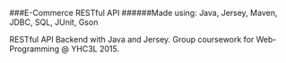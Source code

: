 ###E-Commerce RESTful API
######Made using: Java, Jersey, Maven, JDBC, SQL, JUnit, Gson

RESTful API Backend with Java and Jersey.
Group coursework for Web-Programming @ YHC3L 2015.
